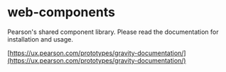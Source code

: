 # web-components
Pearson's shared component library.  Please read the documentation for installation and usage.

[https://ux.pearson.com/prototypes/gravity-documentation/](https://ux.pearson.com/prototypes/gravity-documentation/)

